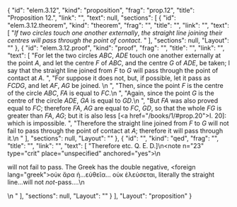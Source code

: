 {
  "id": "elem.3.12",
  "kind": "proposition",
  "frag": "prop.12",
  "title": "Proposition 12.",
  "link": "",
  "text": null,
  "sections": [
    {
      "id": "elem.3.12.theorem",
      "kind": "theorem",
      "frag": "",
      "title": "",
      "link": "",
      "text": [
        "<var>If two circles touch one another externally</var>, <var>the straight line joining their centres will pass through the point of contact</var>. "
      ],
      "sections": null,
      "Layout": ""
    },
    {
      "id": "elem.3.12.proof",
      "kind": "proof",
      "frag": "",
      "title": "",
      "link": "",
      "text": [
        "For let the two circles <var>ABC</var>, <var>ADE</var> touch one another externally at the point <var>A</var>, and let the centre <var>F</var> of <var>ABC</var>, and the centre <var>G</var> of <var>ADE</var>, be taken; I say that the straight line joined from <var>F</var> to <var>G</var> will pass through the point of contact at <var>A</var>. ",
        "For suppose it does not, but, if possible, let it pass as <var>FCDG</var>, and let <var>AF</var>, <var>AG</var> be joined. \n      ",
        "Then, since the point <var>F</var> is the centre of the circle <var>ABC</var>, <var>FA</var> is equal to <var>FC</var>.\n      ",
        "Again, since the point <var>G</var> is the centre of the circle <var>ADE</var>, <var>GA</var> is equal to <var>GD</var>.\n      ",
        "But <var>FA</var> was also proved equal to <var>FC</var>; therefore <var>FA</var>, <var>AG</var> are equal to <var>FC</var>, <var>GD</var>, so that the whole <var>FG</var> is greater than <var>FA</var>, <var>AG</var>; but it is also less [<a href=\"/books/1/#prop.20\">I. 20</a>]: which is impossible. ",
        "Therefore the straight line joined from <var>F</var> to <var>G</var> will not fail to pass through the point of contact at <var>A</var>; therefore it will pass through it.\n      "
      ],
      "sections": null,
      "Layout": ""
    },
    {
      "id": "",
      "kind": "qed",
      "frag": "",
      "title": "",
      "link": "",
      "text": [
        "Therefore etc. Q. E. D.]\n<note n=\"23\" type=\"crit\" place=\"unspecified\" anchored=\"yes\">\n        <p>will not fail to pass. The Greek has the double negative, <foreign lang=\"greek\">οὐκ ἄρα ἡ...εὐθεῖα... οὐκ ἐλεύσεται</foreign>, literally <quote>the straight line...will not <var>not</var>-pass....</quote>\n</p>\n       </note>"
      ],
      "sections": null,
      "Layout": ""
    }
  ],
  "Layout": "proposition"
}
